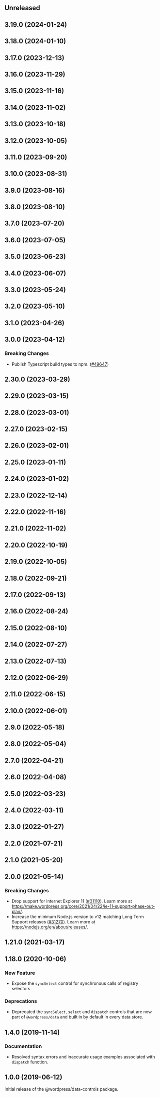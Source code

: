 <!-- Learn how to maintain this file at https://github.com/WordPress/gutenberg/tree/HEAD/packages#maintaining-changelogs. -->

## Unreleased

## 3.19.0 (2024-01-24)

## 3.18.0 (2024-01-10)

## 3.17.0 (2023-12-13)

## 3.16.0 (2023-11-29)

## 3.15.0 (2023-11-16)

## 3.14.0 (2023-11-02)

## 3.13.0 (2023-10-18)

## 3.12.0 (2023-10-05)

## 3.11.0 (2023-09-20)

## 3.10.0 (2023-08-31)

## 3.9.0 (2023-08-16)

## 3.8.0 (2023-08-10)

## 3.7.0 (2023-07-20)

## 3.6.0 (2023-07-05)

## 3.5.0 (2023-06-23)

## 3.4.0 (2023-06-07)

## 3.3.0 (2023-05-24)

## 3.2.0 (2023-05-10)

## 3.1.0 (2023-04-26)

## 3.0.0 (2023-04-12)

### Breaking Changes

-   Publish Typescript build types to npm. ([#49647](https://github.com/WordPress/gutenberg/pull/49647))

## 2.30.0 (2023-03-29)

## 2.29.0 (2023-03-15)

## 2.28.0 (2023-03-01)

## 2.27.0 (2023-02-15)

## 2.26.0 (2023-02-01)

## 2.25.0 (2023-01-11)

## 2.24.0 (2023-01-02)

## 2.23.0 (2022-12-14)

## 2.22.0 (2022-11-16)

## 2.21.0 (2022-11-02)

## 2.20.0 (2022-10-19)

## 2.19.0 (2022-10-05)

## 2.18.0 (2022-09-21)

## 2.17.0 (2022-09-13)

## 2.16.0 (2022-08-24)

## 2.15.0 (2022-08-10)

## 2.14.0 (2022-07-27)

## 2.13.0 (2022-07-13)

## 2.12.0 (2022-06-29)

## 2.11.0 (2022-06-15)

## 2.10.0 (2022-06-01)

## 2.9.0 (2022-05-18)

## 2.8.0 (2022-05-04)

## 2.7.0 (2022-04-21)

## 2.6.0 (2022-04-08)

## 2.5.0 (2022-03-23)

## 2.4.0 (2022-03-11)

## 2.3.0 (2022-01-27)

## 2.2.0 (2021-07-21)

## 2.1.0 (2021-05-20)

## 2.0.0 (2021-05-14)

### Breaking Changes

-   Drop support for Internet Explorer 11 ([#31110](https://github.com/WordPress/gutenberg/pull/31110)). Learn more at https://make.wordpress.org/core/2021/04/22/ie-11-support-phase-out-plan/.
-   Increase the minimum Node.js version to v12 matching Long Term Support releases ([#31270](https://github.com/WordPress/gutenberg/pull/31270)). Learn more at https://nodejs.org/en/about/releases/.

## 1.21.0 (2021-03-17)

## 1.18.0 (2020-10-06)

### New Feature

-   Expose the `syncSelect` control for synchronous calls of registry selectors

### Deprecations

-   Deprecated the `syncSelect`, `select` and `dispatch` controls that are now part of
    `@wordpress/data` and built in by default in every data store.

## 1.4.0 (2019-11-14)

### Documentation

-   Resolved syntax errors and inaccurate usage examples associated with `dispatch` function.

## 1.0.0 (2019-06-12)

Initial release of the @wordpress/data-controls package.
